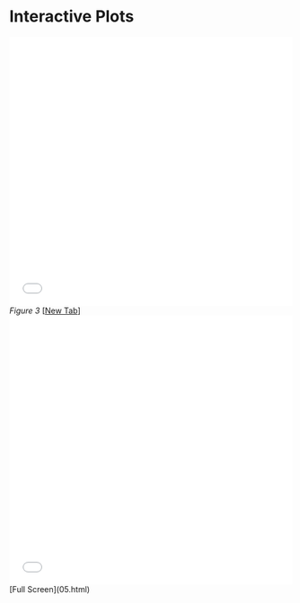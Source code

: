 # Interactive Plots

<iframe id="igraph" scrolling="no" style="border:none;" seamless="seamless" src="03.html" height="480" width="100%"></iframe>
<i>Figure 3</i> [<a href="03.html" target=_blank>New Tab</a>]

<iframe id="igraph" scrolling="no" style="border:none;" seamless="seamless" src="05.html" height="480" width="100%"></iframe>
[Full Screen](05.html)
